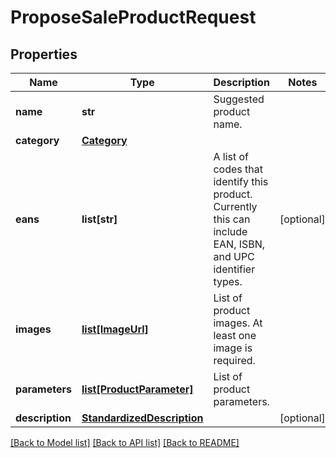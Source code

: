 # ProposeSaleProductRequest

## Properties
Name | Type | Description | Notes
------------ | ------------- | ------------- | -------------
**name** | **str** | Suggested product name. | 
**category** | [**Category**](Category.md) |  | 
**eans** | **list[str]** | A list of codes that identify this product. Currently this can include EAN, ISBN, and UPC identifier types. | [optional] 
**images** | [**list[ImageUrl]**](ImageUrl.md) | List of product images. At least one image is required. | 
**parameters** | [**list[ProductParameter]**](ProductParameter.md) | List of product parameters. | 
**description** | [**StandardizedDescription**](StandardizedDescription.md) |  | [optional] 

[[Back to Model list]](../README.md#documentation-for-models) [[Back to API list]](../README.md#documentation-for-api-endpoints) [[Back to README]](../README.md)


